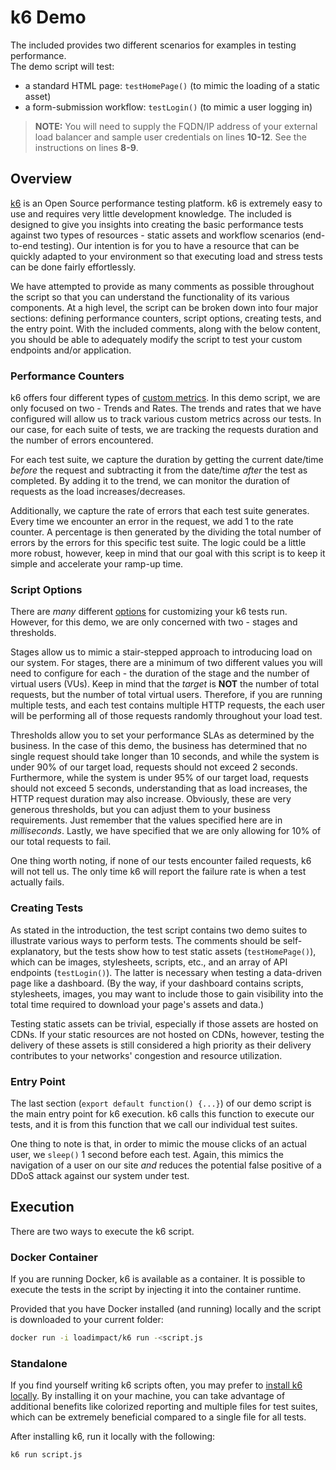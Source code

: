 # k6 Demo

The included provides two different scenarios for examples in testing performance.  
The demo script will test:

- a standard HTML page: `testHomePage()` (to mimic the loading of a static asset)
- a form-submission workflow: `testLogin()` (to mimic a user logging in)

>**NOTE:** You will need to supply the FQDN/IP address of your external load balancer and sample user credentials on lines **10-12**. See the instructions on lines **8-9**.

## Overview

<a href="http://k6.io" target="_blank">k6</a> is an Open Source performance testing platform. k6 is extremely easy to use and requires very little development knowledge. The included is designed to give you insights into creating the basic performance tests against two types of resources - static assets and workflow scenarios (end-to-end testing). Our intention is for you to have a resource that can be quickly adapted to your environment so that executing load and stress tests can be done fairly effortlessly.

We have attempted to provide as many comments as possible throughout the script so that you can understand the functionality of its various components. At a high level, the script can be broken down into four major sections: defining performance counters, script options, creating tests, and the entry point. With the included comments, along with the below content, you should be able to adequately modify the script to test your custom endpoints and/or application.

### Performance Counters

k6 offers four different types of <a href="https://k6.io/docs/javascript-api/k6-metrics/" target="_blank">custom metrics</a>. In this demo script, we are only focused on two - Trends and Rates. The trends and rates that we have configured will allow us to track various custom metrics across our tests. In our case, for each suite of tests, we are tracking the requests duration and the number of errors encountered.

For each test suite, we capture the duration by getting the current date/time _before_ the request and subtracting it from the date/time _after_ the test as completed. By adding it to the trend, we can monitor the duration of requests as the load increases/decreases.

Additionally, we capture the rate of errors that each test suite generates. Every time we encounter an error in the request, we add 1 to the rate counter. A percentage is then generated by the dividing the total number of errors by the errors for this specific test suite. The logic could be a little more robust, however, keep in mind that our goal with this script is to keep it simple and accelerate your ramp-up time.

### Script Options

There are _many_ different <a href="https://k6.io/docs/using-k6/options/" target="_blank">options</a> for customizing your k6 tests run. However, for this demo, we are only concerned with two - stages and thresholds.

Stages allow us to mimic a stair-stepped approach to introducing load on our system. For stages, there are a minimum of two different values you will need to configure for each - the duration of the stage and the number of virtual users (VUs). Keep in mind that the _target_ is **NOT** the number of total requests, but the number of total virtual users. Therefore, if you are running multiple tests, and each test contains multiple HTTP requests, the each user will be performing all of those requests randomly throughout your load test.

Thresholds allow you to set your performance SLAs as determined by the business. In the case of this demo, the business has determined that no single request should take longer than 10 seconds, and while the system is under 90% of our target load, requests should not exceed 2 seconds. Furthermore, while the system is under 95% of our target load, requests should not exceed 5 seconds, understanding that as load increases, the HTTP request duration may also increase. Obviously, these are very generous thresholds, but you can adjust them to your business requirements. Just remember that the values specified here are in _milliseconds_. Lastly, we have specified that we are only allowing for 10% of our total requests to fail.

One thing worth noting, if none of our tests encounter failed requests, k6 will not tell us. The only time k6 will report the failure rate is when a test actually fails.

### Creating Tests

As stated in the introduction, the test script contains two demo suites to illustrate various ways to perform tests. The comments should be self-explanatory, but the tests show how to test static assets (`testHomePage()`), which can be images, stylesheets, scripts, etc., and an array of API endpoints (`testLogin()`). The latter is necessary when testing a data-driven page like a dashboard. (By the way, if your dashboard contains scripts, stylesheets, images, you may want to include those to gain visibility into the total time required to download your page's assets and data.)

Testing static assets can be trivial, especially if those assets are hosted on CDNs. If your static resources are not hosted on CDNs, however, testing the delivery of these assets is still considered a high priority as their delivery contributes to your networks' congestion and resource utilization.

### Entry Point

The last section (`export default function() {...}`) of our demo script is the main entry point for k6 execution. k6 calls this function to execute our tests, and it is from this function that we call our individual test suites.

One thing to note is that, in order to mimic the mouse clicks of an actual user, we `sleep()` 1 second before each test. Again, this mimics the navigation of a user on our site _and_ reduces the potential false positive of a DDoS attack against our system under test.

## Execution

There are two ways to execute the k6 script.

### Docker Container

If you are running Docker, k6 is available as a container. It is possible to execute the tests in the script by injecting it into the container runtime.

Provided that you have Docker installed (and running) locally and the script is downloaded to your current folder:

```bash
docker run -i loadimpact/k6 run -<script.js
```

### Standalone

If you find yourself writing k6 scripts often, you may prefer to <a href="https://k6.io/docs/getting-started/installation/" target="_blank">install k6 locally</a>. By installing it on your machine, you can take advantage of additional benefits like colorized reporting and multiple files for test suites, which can be extremely beneficial compared to a single file for all tests.

After installing k6, run it locally with the following:

```bash
k6 run script.js
```
